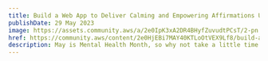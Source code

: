 ```yaml
---
title: Build a Web App to Deliver Calming and Empowering Affirmations Using AWS Lambda and Amazon DynamoDB
publishDate: 29 May 2023
image: https://assets.community.aws/a/2e0IpK3xA2DR4BHyfZuvudtPCsT/2-pn.webp
href: https://community.aws/content/2e0HjEBi7MAY40KTLoOtVEX9Lf8/build-an-affirmation-app
description: May is Mental Health Month, so why not take a little time to relax and build yourself a mindfulness app?
---  
```

